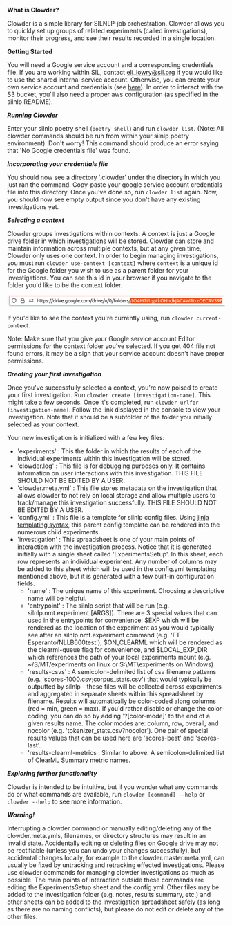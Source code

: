 **What is Clowder?**

Clowder is a simple library for SILNLP-job orchestration. Clowder allows you to quickly set up groups of related experiments (called investigations), monitor their progress, and see their results recorded in a single location. 

**Getting Started**

You will need a Google service account and a corresponding credentials file. If you are working within SIL, contact eli_lowry@sil.org if you would like to use the shared internal service account. Otherwise, you can create your own service account and credentials (see [here](https://cloud.google.com/iam/docs/service-accounts-create)). In order to interact with the S3 bucket, you'll also need a proper aws configuration (as specified in the silnlp README).

***Running Clowder***

Enter your silnlp poetry shell (`poetry shell`) and run `clowder list`. (Note: All clowder commands should be run from within your silnlp poetry environment). Don't worry! This command should produce an error saying that 'No Google credentials file' was found. 

***Incorporating your credentials file***

You should now see a directory '.clowder' under the directory in which you just ran the command. Copy-paste your google service account credentials file into this directory. Once you've done so, run `clowder list` again. Now, you should now see empty output since you don't have any existing investigations yet.

***Selecting a context***

Clowder groups investigations within contexts. A context is just a Google drive folder in which investigations will be stored. Clowder can store and maintain information across multiple contexts, but at any given time, Clowder only uses one context. In order to begin managing investigations, you must run `clowder use-context [context]` where `context` is a unique id for the Google folder you wish to use as a parent folder for your investigations. You can see this id in your browser if you navigate to the folder you'd like to be the context folder. 

![image](gdrive_id_screenshot.png)

If you'd like to see the context you're currently using, run `clowder current-context`. 

Note: Make sure that you give your Google service account Editor permissions for the context folder you've selected. If you get 404 file not found errors, it may be a sign that your service account doesn't have proper permissions.

***Creating your first investigation***

Once you've successfully selected a context, you're now poised to create your first investigation. Run `clowder create [investigation-name]`. This might take a few seconds. Once it's completed, run `clowder urlfor [investigation-name]`. Follow the link displayed in the console to view your investigation. Note that it should be a subfolder of the folder you initially selected as your context. 

Your new investigation is initialized with a few key files:
* 'experiments' : This the folder in which the results of each of the individual experiments within this investigation will be stored. 
* 'clowder.log' : This file is for debugging purposes only. It contains information on user interactions with this investigation. THIS FILE SHOULD NOT BE EDITED BY A USER.
* 'clowder.meta.yml' : This file stores metadata on the investigation that allows clowder to not rely on local storage and allow multiple users to track/manage this investigation successfully. THIS FILE SHOULD NOT BE EDITED BY A USER. 
* 'config.yml' : This file is a template for silnlp config files. Using [jinja templating syntax](https://jinja.palletsprojects.com/en/3.1.x/templates/), this parent config template can be rendered into the numerous child experiments.  
* 'investigation' : This spreadsheet is one of your main points of interaction with the investigation process. Notice that it is generated initially with a single sheet called 'ExperimentsSetup'. In this sheet, each row represents an individual experiment. Any number of columns may be added to this sheet which will be used in the config.yml templating mentioned above, but it is generated with a few built-in configuration fields.
  * 'name' : The unique name of this experiment. Choosing a descriptive name will be helpful. 
  * 'entrypoint' : The silnlp script that will be run (e.g. silnlp.nmt.experiment [ARGS]). There are 3 special values that can used in the entrypoints for convenience: $EXP which will be rendered as the location of the experiment as you would typically see after an silnlp.nmt.experiment command (e.g. 'FT-Esperanto/NLLB600test'), $ON_CLEARML which will be rendered as the clearml-queue flag for convenience, and $LOCAL_EXP_DIR which references the path of your local experiments mount (e.g. ~/S/MT/experiments on linux or S:\MT\experiments on Windows)
  * 'results-csvs' : A semicolon-delimited list of csv filename patterns (e.g. 'scores-1000.csv;corpus_stats.csv') that would typically be outputted by silnlp - these files will be collected across experiments and aggregated in separate sheets within this spreadsheet by filename. Results will automatically be color-coded along columns (red = min, green = max). If you'd rather disable or change the color-coding, you can do so by adding '?[color-mode]' to the end of a given results name. The color modes are: column, row, overall, and nocolor (e.g. 'tokenizer_stats.csv?nocolor'). One pair of special results values that can be used here are 'scores-best' and 'scores-last'. 
  * 'results-clearml-metrics : Similar to above. A semicolon-delimited list of ClearML Summary metric names.

***Exploring further functionality***

Clowder is intended to be intuitive, but if you wonder what any commands do or what commands are available, run `clowder [command] --help` or `clowder --help` to see more information.

***Warning!***

Interrupting a clowder command or manually editing/deleting any of the clowder.meta.ymls, filenames, or directory structures may result in an invalid state. Accidentally editing or deleting files on Google drive may not be rectifiable (unless you can undo your changes successfully), but accidental changes locally, for example to the clowder.master.meta.yml, can usually be fixed by untracking and retracking effected investigations. Please use clowder commands for managing clowder investigations as much as possible. The main points of interaction outside these commands are editing the ExperimentsSetup sheet and the config.yml. Other files may be added to the investigation folder (e.g. notes, results summary, etc.) and other sheets can be added to the investigation spreadsheet safely (as long as there are no naming conflicts), but please do not edit or delete any of the other files.
